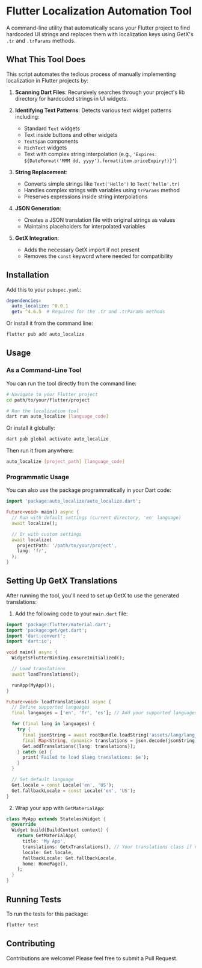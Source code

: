 # Flutter Localization Automation Tool

A command-line utility that automatically scans your Flutter project to find hardcoded UI strings and replaces them with localization keys using GetX's `.tr` and `.trParams` methods.

## What This Tool Does

This script automates the tedious process of manually implementing localization in Flutter projects by:

1. **Scanning Dart Files**: Recursively searches through your project's lib directory for hardcoded strings in UI widgets.

2. **Identifying Text Patterns**: Detects various text widget patterns including:
   - Standard `Text` widgets
   - Text inside buttons and other widgets
   - `TextSpan` components
   - `RichText` widgets
   - Text with complex string interpolation (e.g., `'Expires: ${DateFormat('MMM dd, yyyy').format(item.priceExpiry!)}'`)

3. **String Replacement**:
   - Converts simple strings like `Text('Hello')` to `Text('hello'.tr)`
   - Handles complex strings with variables using `trParams` method
   - Preserves expressions inside string interpolations

4. **JSON Generation**:
   - Creates a JSON translation file with original strings as values
   - Maintains placeholders for interpolated variables

5. **GetX Integration**:
   - Adds the necessary GetX import if not present
   - Removes the `const` keyword where needed for compatibility

## Installation

Add this to your `pubspec.yaml`:

```yaml
dependencies:
  auto_localize: ^0.0.1
  get: ^4.6.5  # Required for the .tr and .trParams methods
```

Or install it from the command line:

```bash
flutter pub add auto_localize
```

## Usage

### As a Command-Line Tool

You can run the tool directly from the command line:

```bash
# Navigate to your Flutter project
cd path/to/your/flutter/project

# Run the localization tool
dart run auto_localize [language_code]
```

Or install it globally:

```bash
dart pub global activate auto_localize
```

Then run it from anywhere:

```bash
auto_localize [project_path] [language_code]
```

### Programmatic Usage

You can also use the package programmatically in your Dart code:

```dart
import 'package:auto_localize/auto_localize.dart';

Future<void> main() async {
  // Run with default settings (current directory, 'en' language)
  await localize();

  // Or with custom settings
  await localize(
    projectPath: '/path/to/your/project',
    lang: 'fr',
  );
}
```

## Setting Up GetX Translations

After running the tool, you'll need to set up GetX to use the generated translations:

1. Add the following code to your `main.dart` file:

```dart
import 'package:flutter/material.dart';
import 'package:get/get.dart';
import 'dart:convert';
import 'dart:io';

void main() async {
  WidgetsFlutterBinding.ensureInitialized();

  // Load translations
  await loadTranslations();

  runApp(MyApp());
}

Future<void> loadTranslations() async {
  // Define supported languages
  final languages = ['en', 'fr', 'es']; // Add your supported languages

  for (final lang in languages) {
    try {
      final jsonString = await rootBundle.loadString('assets/lang/lang_$lang.json');
      final Map<String, dynamic> translations = json.decode(jsonString);
      Get.addTranslations({lang: translations});
    } catch (e) {
      print('Failed to load $lang translations: $e');
    }
  }

  // Set default language
  Get.locale = const Locale('en', 'US');
  Get.fallbackLocale = const Locale('en', 'US');
}
```

2. Wrap your app with `GetMaterialApp`:

```dart
class MyApp extends StatelessWidget {
  @override
  Widget build(BuildContext context) {
    return GetMaterialApp(
      title: 'My App',
      translations: GetxTranslations(), // Your translations class if needed
      locale: Get.locale,
      fallbackLocale: Get.fallbackLocale,
      home: HomePage(),
    );
  }
}
```

## Running Tests

To run the tests for this package:

```bash
flutter test
```

## Contributing

Contributions are welcome! Please feel free to submit a Pull Request.